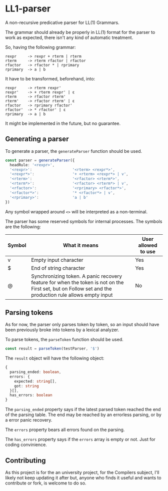 # LL1-parser

A non-recursive predicative parser for LL(1) Grammars.

The grammar should already be properly in LL(1) format for the parser to work as expected, there isn't any kind of automatic treatment.

So, having the following grammar:

```
rexpr     -> rexpr + rterm | rterm
rterm     -> rterm rfactor | rfactor
rfactor   -> rfactor * | rprimary
rprimary  -> a | b
```

It have to be transformed, beforehand, into:

```
rexpr     -> rterm rexpr'
rexpr'    -> + rterm rexpr' | ε
rterm     -> rfactor rterm'
rterm'    -> rfactor rterm' | ε
rfactor   -> rprimary rfactor'
rfactor'  -> * rfactor' | ε
rprimary  -> a | b
```

It might be implemented in the future, but no guarantee.

## Generating a parser

To generate a parser, the `generateParser` function should be used.

```typescript
const parser = generateParser({
  headRule: '<rexpr>',
  '<rexpr>':                  '<rterm> <rexpr*>',
  '<rexpr*>':                 '+ <rterm> <rexpr*> | v',
  '<rterm>':                  '<rfactor> <rterm*>',
  '<rterm*>':                 '<rfactor> <rterm*> | v',
  '<rfactor>':                '<rprimary> <rfactor*>',
  '<rfactor*>':               '* <rfactor*> | v',
  '<rprimary>':               'a | b'
})
```

Any symbol wrapped around `<>` will be interpreted as a non-terminal.

The parser has some reserved symbols for internal processes. The symbols are the following:

| Symbol | What it means | User allowed to use |
|--------|---------------|---------------------|
|   v    | Empty input character | Yes |
|   $    | End of string character | Yes |
|   @    | Synchronizing token. A panic recovery feature for when the token is not on the First set, but on Follow set and the production rule allows empty input | No |

## Parsing tokens

As for now, the parser only parses token by token, so an input should have been previously broke into tokens by a lexical analyzer.

To parse tokens, the `parseToken` function should be used.

```typescript
const result = parseToken(testParser, '$')
```

The `result` object will have the following object:

```typescript
{
  parsing_ended: boolean,
  errors: {
    expected: string[], 
    got: string
  }[],
  has_errors: boolean
}
```

The `parsing_ended` property says if the latest parsed token reached the end of the parsing table. The end may be reached by an errorless parsing, or by a error panic recovery.

The `errors` property bears all errors found on the parsing.

The `has_errors` property says if the `errors` array is empty or not. Just for coding convinience.

## Contributing

As this project is for the an university project, for the Compilers subject, I'll likely not keep updating it after but, anyone who finds it useful and wants to contribute or fork, is welcome to do so.
